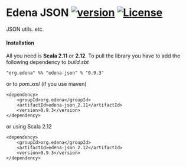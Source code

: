 # Edena JSON [![version](https://img.shields.io/badge/version-0.9.3-green.svg)](https://peterbanda.net) [![License](https://img.shields.io/badge/License-Apache%202.0-lightgrey.svg)](https://www.apache.org/licenses/LICENSE-2.0)

JSON utils. etc.

#### Installation

All you need is **Scala 2.11** or **2.12**. To pull the library you have to add the following dependency to *build.sbt*

```
"org.edena" %% "edena-json" % "0.9.3"
```

or to *pom.xml* (if you use maven)

```
<dependency>
    <groupId>org.edena</groupId>
    <artifactId>edena-json_2.11</artifactId>
    <version>0.9.3</version>
</dependency>
```

or using Scala 2.12

```
<dependency>
    <groupId>org.edena</groupId>
    <artifactId>edena-json_2.12</artifactId>
    <version>0.9.3</version>
</dependency>
```
